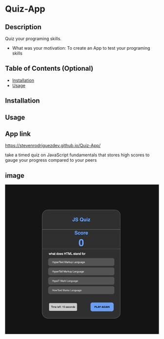 # Quiz-App

## Description

Quiz your programing skills.

- What was your motivation: To create an App to test your programing skills

## Table of Contents (Optional)

- [Installation](#installation)
- [Usage](#usage)

## Installation

## Usage

## App link

https://stevenrodriguezdev.github.io/Quiz-App/

take a timed quiz on JavaScript fundamentals that stores high scores
to gauge your progress compared to your peers

## image

<img width="720" alt="screenshot" src="./images/Screen Shot.png">
